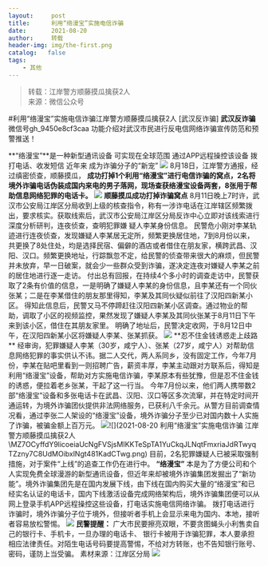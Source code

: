 ```yaml
---
layout:     post
title:      利用“络漫宝”实施电信诈骗
date:       2021-08-20
author:     转载
header-img: img/the-first.png
catalog:   false
tags:
    - 其他
---
```


<blockquote><p>转载：江岸警方顺藤摸瓜擒获2人<br>
来源：微信公众号</p></blockquote>

#利用“络漫宝”实施电信诈骗江岸警方顺藤摸瓜擒获2人
[武汉反诈骗]
**武汉反诈骗**
微信号gh_9450e8cf3caa
功能介绍对武汉市民进行反电信网络诈骗宣传防范和预警推送！

**“络漫宝”**是一种新型通讯设备
可实现在全球范围
通过APP远程操控该设备
拨打电话、收发短信
近年来
成为诈骗分子的“新宠”
![]({{site.baseurl}}/postimg/MZ7OCyffdY9licoeiaUcNgFVSjsMIKKTeSaOiaicUWrlynibONIPh6ia7VWfSf0DQFhX7RnQAQcfEBX1ADmKG9fLFXMg.png)
8月18日，江岸警方通报，经过缜密侦查，顺藤摸瓜，
**成功打掉1个利用“络漫宝”进行电信诈骗的窝点，2名将境外诈骗电话伪装成国内来电的男子落网，现场查获络漫宝设备两套，8张用于帮助信息网络犯罪的电话卡。**
![]({{site.baseurl}}/postimg/MZ7OCyffdY9licoeiaUcNgFVSjsMIKKTeS8P9ajJlm8UjAGpazfz58Jy1fBtupR31wcGOloOzLwP0Cej9KDaYzNA.jpeg)
**顺藤摸瓜成功打掉诈骗窝点**
8月11日晚上7时许，武汉市公安局江岸区分局收到上级的核查指令，称有一涉诈电话在江岸辖区频繁拨出，要求核实。获取线索后，武汉市公安局江岸区分局反诈中心立即对该线索进行深度分析研判，连夜侦查，查明犯罪嫌
疑人李某身份信息。
民警危小刚对李某轨迹进行连夜侦查，发现嫌疑人李某居无定所，频繁更换居住地，7到8月份以来，共更换了8处住处，均是选择民宿、偏僻的酒店或者借住在朋友家，横跨武昌、汉阳、汉口。频繁更换地址，行踪飘忽不定，给民警的侦查带来很大的麻烦，但民警并未放弃，早一日破案，就会少一些群众受到诈骗，遂决定连夜对嫌疑人李某之前的居住地进行逐一走访。
付出总有回报，在持续4个多小时的调查走访中，民警获取了2条有价值的信息，一是明确了嫌疑人李某的身份信息，且李某还有一个同伙张某；二是在李某借住的朋友那里得知，李某及其同伙疑似前往了汉阳四新某小区。
得知此信息后，民警又马不停蹄赶往汉阳四新某小区调查。通过物业的帮助，调取了小区的视频监控，果然发现了嫌疑人李某及其同伙张某于8月11日下午来到该小区，借住在其朋友家里。
明确了地址后，民警决定收网，于8月12日中午，在汉阳四新某小区将嫌疑人李某、张某抓获。
![]({{site.baseurl}}/postimg/MZ7OCyffdY9licoeiaUcNgFVSjsMIKKTeSnwqibPyUwRMe1hXXUa5twprKZUOWpKic8NNoy7UI9B6XYhY5ibrglbwZw.png)
**忍不住金钱诱惑走上歧路
**
经审询，犯罪嫌疑人李某（30岁，咸宁人）、张某（27岁，咸宁人）对帮助信息网络犯罪的事实供认不讳。据二人交代，两人系同乡，没有固定工作，今年7月份，李某在贴吧里看到一则招聘广告，薪资丰厚，李某主动跟对方联系后，得知是利用“络漫宝”设备，帮助对方实施电信诈骗，李某原本有些犹豫，但是忍不住金钱的诱惑，便拉着老乡张某，干起了这一行当。
今年7月份以来，他们两人携带数2部“络漫宝”设备和多张电话卡在武昌、汉阳、汉口等区多次流窜，并在特定时间开通运转，为境外诈骗团伙提供非法网络服务，已获利八千余元。从警方目前调查情况看，通过李张二人架设的“络漫宝”设备，境外诈骗分子至少已对国内数十人实施了诈骗，被骗金额上百万元。
![]({{site.baseurl}}/postimg/MZ7OCyffdY9licoeiaUcNgFVSjsMIKKTeStIKibMLR9HqgBmJw51YU5Q15picUsBECGrmEYWA1VGbcHUVGR15BRLEQ.jpeg)![](2021-08-20
利用“络漫宝”实施电信诈骗
江岸警方顺藤摸瓜擒获2人\\MZ7OCyffdY9licoeiaUcNgFVSjsMIKKTeSpTA1YuCkqJLNqtFmxriaJdRTwyqTZzny7C8UdMOibxlNgt481KadCTwg.png)
目前，2名犯罪嫌疑人已被采取强制措施，对于案件“上线”的追查工作仍在进行中。
**“络漫宝”**
本是为了方便公司和个人实现免费全球漫游的新型通讯设备，但近年来却被境外诈骗集团发掘出了“新功能”。境外诈骗集团先是在国内发展下线，由下线在国内购买大量的“络漫宝”和已经实名认证的电话卡，国内下线激活设备完成网络架构后，境外诈骗集团便可以从网上登录手机APP远程操控这些设备，打电话实施电信网络诈骗。
拨打电话进行诈骗时，境外诈骗分子位于境外，但接听者手机上会显示来电为国内、本地，接听者容易放松警惕。
![]({{site.baseurl}}/postimg/MZ7OCyffdY9licoeiaUcNgFVSjsMIKKTeSS8p5ibI7RsIZM5micLLeMwjibSmdXgIhql0xcXh8d9zqiar1T7icXU0M2iaw.gif)
**民警提醒：**
广大市民要擦亮双眼，不要贪图蝇头小利售卖自己的银行卡、手机卡，一旦办理的电话卡、
银行卡被用于诈骗犯罪，本人要承担相应法律责任。对陌生电话号码要提高警惕，不给对方转账，也不告知银行账号、密码，谨防上当受骗。
素材来源：江岸区分局
![]({{site.baseurl}}/postimg/8wBAcE4t1v7k42ibsGvTZmWjIf8X62U6qNGjuoNG4xhxmpSKmfHbAlFV14UX9SicsI1YBMg2yRsOjiawcsfOS1X0w.jpeg)
